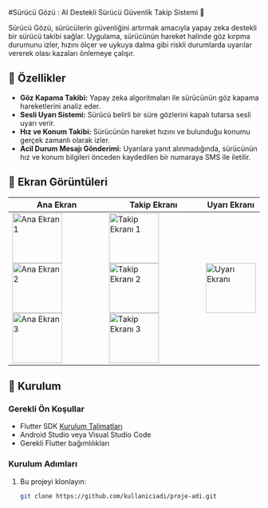 #Sürücü Gözü : AI Destekli Sürücü Güvenlik Takip Sistemi 🚗

Sürücü Gözü, sürücülerin güvenliğini artırmak amacıyla yapay zeka destekli bir sürücü takibi sağlar. Uygulama, sürücünün hareket halinde göz kırpma durumunu izler, hızını ölçer ve uykuya dalma gibi riskli durumlarda uyarılar vererek olası kazaları önlemeye çalışır.

## 🎯 Özellikler

- **Göz Kapama Takibi:** Yapay zeka algoritmaları ile sürücünün göz kapama hareketlerini analiz eder. 
- **Sesli Uyarı Sistemi:** Sürücü belirli bir süre gözlerini kapalı tutarsa sesli uyarı verir.
- **Hız ve Konum Takibi:** Sürücünün hareket hızını ve bulunduğu konumu gerçek zamanlı olarak izler.
- **Acil Durum Mesajı Gönderimi:** Uyarılara yanıt alınmadığında, sürücünün hız ve konum bilgileri önceden kaydedilen bir numaraya SMS ile iletilir.

## 📱 Ekran Görüntüleri

| Ana Ekran                                                                                           | Takip Ekranı                                                                                      | Uyarı Ekranı                                      |
|-----------------------------------------------------------------------------------------------------|---------------------------------------------------------------------------------------------------|--------------------------------------------------|
| <img src="https://github.com/user-attachments/assets/652b20ae-89d5-4b26-aaf5-7d1a7c645990" alt="Ana Ekran 1" width="100"> <img src="https://github.com/user-attachments/assets/8a113a2d-7bd2-4b43-b293-bae4e76679ad" alt="Ana Ekran 2" width="100"> <img src="https://github.com/user-attachments/assets/68f48a37-d77d-49c2-8cea-ec6c15f1a4f1" alt="Ana Ekran 3" width="100"> | <img src="https://github.com/user-attachments/assets/63cf0933-070c-4154-ad97-b4fc2635bb49" alt="Takip Ekranı 1" width="100"> <img src="https://github.com/user-attachments/assets/07a064ee-f280-40fb-96e8-c78dd372fe81" alt="Takip Ekranı 2" width="100"> <img src="https://github.com/user-attachments/assets/ba21ddb1-f355-44d8-85a7-39c5e97d4da2" alt="Takip Ekranı 3" width="100"> | <img src="https://github.com/user-attachments/assets/bb62186e-7d6e-4f66-9ed3-a8a2c0c9b961" alt="Uyarı Ekranı" width="100"> |



## 🚀 Kurulum

### Gerekli Ön Koşullar
- Flutter SDK [Kurulum Talimatları](https://flutter.dev/docs/get-started/install)
- Android Studio veya Visual Studio Code
- Gerekli Flutter bağımlılıkları

### Kurulum Adımları
1. Bu projeyi klonlayın:
   ```bash
   git clone https://github.com/kullaniciadi/proje-adi.git
